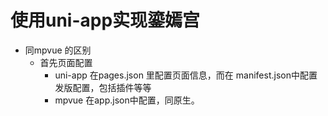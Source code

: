 # 使用uni-app实现鎏嫣宫
- 同mpvue 的区别
  * 首先页面配置
	+ uni-app 在pages.json 里配置页面信息，而在 manifest.json中配置发版配置，包括插件等等
	+ mpvue 在app.json中配置，同原生。
	 